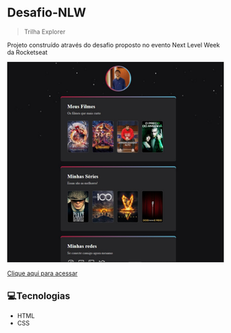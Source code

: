 # Desafio-NLW
>Trilha Explorer

Projeto construído através do desafio proposto no evento Next Level Week da Rocketseat

![preview](./.github/preview.jpg)

[Clique aqui para acessar](https://rianxavier.github.io/Desafio-NLW/)

## 💻Tecnologias
- HTML
- CSS